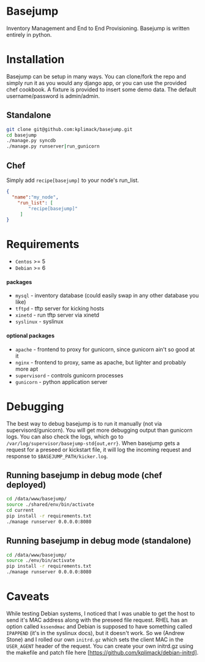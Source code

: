 Basejump
========
Inventory Management and End to End Provisioning.
Basejump is written entirely in python.

Installation
============
Basejump can be setup in many ways.  You can clone/fork the repo and simply run it as you would any django app, or you can use the provided chef cookbook.
A fixture is provided to insert some demo data.  The default username/password is admin/admin.
## Standalone
```bash
git clone git@github.com:kplimack/basejump.git
cd basejump
./manage.py syncdb
./manage.py runserver|run_gunicorn
```
## Chef
Simply add `recipe[basejump]` to your node's run_list.
```json
{
  "name":"my_node",
    "run_list": [
        "recipe[basejump]"
     ]
}
```

Requirements
============
* `Centos` >= 5
* `Debian` >= 6

#### packages
- `mysql` - inventory database (could easily swap in any other database you like)
- `tftpd` - tftp server for kicking hosts
- `xinetd` - run tftp server via xinetd
- `syslinux` - syslinux

#### optional packages
- `apache` - frontend to proxy for gunicorn, since gunicorn ain't so good at it
- `nginx` - frontend to proxy, same as apache, but lighter and probably more apt
- `supervisord` - controls gunicorn processes
- `gunicorn` - python application server

Debugging
=========
The best way to debug basejump is to run it manually (not via supervisord/gunicorn).  You will get more debugging output than gunicorn logs.  You can also check the logs, which go to `/var/log/supervisor/basejump-std{out,err}`.  When basejump gets a request for a preseed or kickstart file, it will log the incoming request and response to `$BASEJUMP_PATH/kicker.log`.

Running basejump in debug mode (chef deployed)
----------------------------------------------
```bash
cd /data/www/basejump/
source ./shared/env/bin/activate
cd current
pip install -r requirements.txt
./manage runserver 0.0.0.0:8080
```

Running basejump in debug mode (standalone)
----------------------------------------------
```bash
cd /data/www/basejump/
source ./env/bin/activate
pip install -r requirements.txt
./manage runserver 0.0.0.0:8080
```

Caveats
=======
While testing Debian systems, I noticed that I was unable to get the host to send it's MAC address along with the preseed file request.  RHEL has an option called `kssendmac` and Debian is supposed to have something called `IPAPPEND` (it's in the syslinux docs), but it doesn't work.  So we (Andrew Stone) and I rolled our own `initrd.gz` which sets the client MAC in the `USER_AGENT` header of the request.  You can create your own initrd.gz using the makefile and patch file here [https://github.com/kplimack/debian-initrd].
